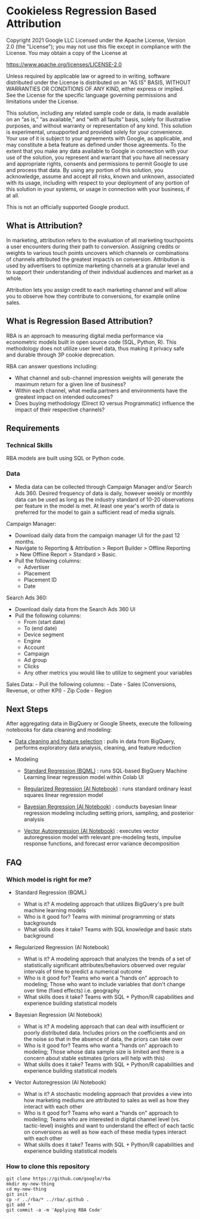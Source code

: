 # Cookieless Regression Based Attribution

Copyright 2021 Google LLC
Licensed under the Apache License, Version 2.0 (the "License");
you may not use this file except in compliance with the License.
You may obtain a copy of the License at

https://www.apache.org/licenses/LICENSE-2.0

Unless required by applicable law or agreed to in writing, software
distributed under the License is distributed on an "AS IS" BASIS,
WITHOUT WARRANTIES OR CONDITIONS OF ANY KIND, either express or implied.
See the License for the specific language governing permissions and
limitations under the License.

This solution, including any related sample code or data, is made available 
on an “as is,” “as available,” and “with all faults” basis, solely for 
illustrative purposes, and without warranty or representation of any kind. 
This solution is experimental, unsupported and provided solely for your 
convenience. Your use of it is subject to your agreements with Google, as 
applicable, and may constitute a beta feature as defined under those 
agreements.  To the extent that you make any data available to Google in 
connection with your use of the solution, you represent and warrant that you 
have all necessary and appropriate rights, consents and permissions to permit 
Google to use and process that data.  By using any portion of this solution, 
you acknowledge, assume and accept all risks, known and unknown, associated 
with its usage, including with respect to your deployment of any portion of 
this solution in your systems, or usage in connection with your business, 
if at all.

This is not an officially supported Google product.

## What is Attribution?

In marketing, attribution refers to the evaluation of all marketing touchpoints a user encounters during their path to conversion. Assigning credits or weights to various touch points uncovers which channels or combinations of channels attributed the greatest impact/s on conversion. 
Attribution is used by advertisers to optimize marketing channels at a granular level and to support their understanding of their individual audiences and market as a whole.

Attribution lets you assign credit to each marketing channel and will allow you to observe how they contribute to conversions, for example online sales. 

## What is Regression Based Attribution?

RBA is an approach to measuring digital media performance via econometric models built in open source code (SQL, Python, R). This methodology does not utilize user level data, thus making it privacy safe and durable through 3P cookie deprecation.

RBA can answer questions including:

- What channel and sub-channel impression weights will generate the maximum return for a given line of business?
- Within each channel, what media partners and environments have the greatest impact on intended outcomes?
- Does buying methodology (Direct IO versus Programmatic) influence the impact of their respective channels?

## Requirements

### Technical Skills

RBA models are built using SQL or Python code.

### Data

- Media data can be collected through Campaign Manager and/or Search Ads 360. Desired frequency of data is daily, however weekly or monthly data can be used as long as the industry standard of 10-20 observations per feature in the model is met. At least one year's worth of data is preferred for the model to gain a sufficient read of media signals.

Campaign Manager: 
   - Download daily data from the campaign manager UI for the past 12 months. 
   - Navigate to Reporting & Attribution > Report Builder > Offline Reporting > New Offline Report > Standard > Basic. 
   - Pull the following columns:
      - Advertiser
      - Placement
      - Placement ID
      - Date 

Search Ads 360:
   - Download daily data from the Search Ads 360 UI
   - Pull the following columns:
      - From (start date)
      - To (end date)
      - Device segment
      - Engine
      - Account
      - Campaign
      - Ad group
      - Clicks
      - Any other metrics you would like to utilize to segment your variables

Sales Data:
    - Pull the following columns:
      - Date
      - Sales (Conversions, Revenue, or other KPI)
      - Zip Code
      - Region


## Next Steps

After aggregating data in BigQuery or Google Sheets, execute the following notebooks for data cleaning and modeling: 

*   [Data cleaning and feature selection](https://github.com/google/rba/blob/main/Data%20Pre-Processing%20%26%20Feature%20Selection.ipynb) : pulls in data from BigQuery, performs exploratory data analysis, cleaning, and feature reduction
      
*   Modeling
    * [Standard Regression (BQML)](https://github.com/google/rba/blob/main/Standard%20Regression%20(BQML).ipynb) : runs SQL-based BigQuery Machine Learning linear regression model within Colab UI       
    
    * [Regularized Regression (AI Notebook)](https://github.com/google/rba/blob/main/Regularized%20Regression.ipynb) : runs standard ordinary least squares linear regression model
    
    * [Bayesian Regression (AI Notebook)](https://github.com/google/rba/blob/main/Bayesian%20Regression.ipynb) : conducts bayesian linear regression modeling including setting priors, sampling, and posterior analysis
    
    * [Vector Autoregression (AI Notebook)](https://github.com/google/rba/blob/main/VAR%20Model.ipynb) : executes vector autoregression model with relevant pre-modeling tests, impulse response functions, and forecast error variance decomposition

## FAQ

### Which model is right for me?

* Standard Regression (BQML)
   * What is it? A modeling approach that utilizes BigQuery's pre built machine learning models  
   * Who is it good for? Teams with minimal programming or stats backgrounds
   * What skills does it take? Teams with SQL knowledge and basic stats background
  
* Regularized Regression (AI Notebook)
   * What is it? A modeling approach that analyzes the trends of a set of statistically significant attributes/behaviors observed over regular intervals of time to predict a numerical outcome
   * Who is it good for? Teams who want a "hands on" approach to modeling; Those who want to include variables that don't change over time (fixed effects) i.e. geography
   * What skills does it take? Teams with SQL + Python/R capabilities and experience building statistical models

* Bayesian Regression (AI Notebook)
   * What is it? A modeling approach that can deal with insufficient or poorly distributed data. Includes priors on the coefficients and on the noise so that in the absence of data, the priors can take over
   * Who is it good for? Teams who want a "hands on" approach to modeling; Those whose data sample size is limited and there is a concern about stable estimates (priors will help with this)
   * What skills does it take? Teams with SQL + Python/R capabilities and experience building statistical models
   
* Vector Autoregression (AI Notebook)
   * What is it? A stochastic modeling approach that provides a view into how marketing mediums are attributed to sales as well as how they interact with each other
   * Who is it good for? Teams who want a "hands on" approach to modeling; Teams who are interested in digital channel level (vs. tactic-level) insights and want to understand the effect of each tactic on conversions as well as how each of these media types interact with each other
   * What skills does it take? Teams with SQL + Python/R capabilities and experience building statistical models




### How to clone this repository

``` shell
git clone https://github.com/google/rba
mkdir my-new-thing
cd my-new-thing
git init
cp -r ../rba/* ../rba/.github .
git add *
git commit -a -m 'Applying RBA Code'
```
